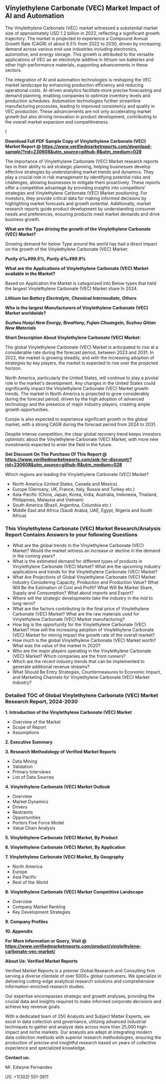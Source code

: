<h2>Vinylethylene Carbonate (VEC) Market Impact of AI and Automation</h2><p>The Vinylethylene Carbonate (VEC) market witnessed a substantial market size of approximately USD 1.2 billion in 2022, reflecting a significant growth trajectory. The market is projected to experience a Compound Annual Growth Rate (CAGR) of about 6.5% from 2022 to 2030, driven by increasing demand across various end-use industries including electronics, automotive, and energy storage. This growth is attributed to the versatile applications of VEC as an electrolyte additive in lithium-ion batteries and other high-performance materials, supporting advancements in these sectors.</p><p>The integration of AI and automation technologies is reshaping the VEC market landscape by enhancing production efficiency and reducing operational costs. AI-driven analytics facilitate more precise forecasting and demand planning, enabling companies to optimize inventory levels and production schedules. Automation technologies further streamline manufacturing processes, leading to improved consistency and quality in VEC production. These advancements are not only accelerating market growth but also driving innovation in product development, contributing to the overall market expansion and competitiveness.</p>t</p><p id="" class=""><strong>Download Full PDF Sample Copy of Vinylethylene Carbonate (VEC) Market Report @ <a href="https://www.verifiedmarketreports.com/download-sample/?rid=230608&utm_source=github-R&utm_medium=028" target="_blank">https://www.verifiedmarketreports.com/download-sample/?rid=230608&utm_source=github-R&utm_medium=028</a></strong></p><p>The importance of&nbsp;Vinylethylene Carbonate (VEC) Market research reports lies in their ability to aid strategic planning, helping businesses develop effective strategies by understanding market trends and dynamics. They play a crucial role in risk management by identifying potential risks and challenges, allowing businesses to mitigate them proactively. These reports offer a competitive advantage by providing insights into competitors' strategies and Vinylethylene Carbonate (VEC) Market positioning. For investors, they provide critical data for making informed decisions by highlighting market forecasts and growth potential. Additionally, market research reports guide product development by understanding consumer needs and preferences, ensuring products meet market demands and drive business growth.</p><p><strong>What are the&nbsp;Type driving the growth of the Vinylethylene Carbonate (VEC) Market?</strong></p><p id="" class="">Growing demand for below Type around the world has had a direct impact on the growth of the Vinylethylene Carbonate (VEC) Market:</p><em><strong>Purity â‰¥99.5%, Purity â‰¥99.9%</strong></em></p><strong>What are the&nbsp;Applications&nbsp;of Vinylethylene Carbonate (VEC) Market available in the Market?</strong></p><p id="" class="">Based on Application the Market is categorized into Below types that held the largest Vinylethylene Carbonate (VEC) Market share In 2024.</p><em><strong>Lithium Ion Battery Electrolyte, Chemical Intermediate, Others</strong></em></p><strong>Who is the largest Manufacturers of Vinylethylene Carbonate (VEC) Market worldwide?</strong></p><p><em><strong>Suzhou Huayi New Energy, BroaHony, Fujian Chuangxin, Suzhou Qitian New Materials</strong></em></p><p id="" class=""><strong>Short Description About Vinylethylene Carbonate (VEC) Market:</strong></p><p>The global Vinylethylene Carbonate (VEC) Market is anticipated to rise at a considerable rate during the forecast period, between 2023 and 2031. In 2022, the market is growing steadily, and with the increasing adoption of strategies by key players, the market is expected to rise over the projected horizon.</p><p>North America, particularly the United States, will continue to play a pivotal role in the market's development. Any changes in the United States could significantly impact the Vinylethylene Carbonate (VEC) Market growth trends. The market in North America is projected to grow considerably during the forecast period, driven by the high adoption of advanced technology and the presence of major industry players, creating ample growth opportunities.</p><p>Europe is also expected to experience significant growth in the global market, with a strong CAGR during the forecast period from 2024 to 2031.</p><p>Despite intense competition, the clear global recovery trend keeps investors optimistic about the Vinylethylene Carbonate (VEC) Market, with more new investments expected to enter the field in the future.</p><p id="" class=""><strong>Get Discount On The Purchase Of This Report @ <a href="https://www.verifiedmarketreports.com/ask-for-discount/?rid=230608&utm_source=github-R&utm_medium=028" target="_blank">https://www.verifiedmarketreports.com/ask-for-discount/?rid=230608&utm_source=github-R&utm_medium=028</a></strong></p>Which regions are leading the Vinylethylene Carbonate (VEC) Market?</p><ul><li>North America (United States, Canada and Mexico)</li><li>Europe (Germany, UK, France, Italy, Russia and Turkey etc.)</li><li>Asia-Pacific (China, Japan, Korea, India, Australia, Indonesia, Thailand, Philippines, Malaysia and Vietnam)</li><li>South America (Brazil, Argentina, Columbia etc.)</li><li>Middle East and Africa (Saudi Arabia, UAE, Egypt, Nigeria and South Africa)</li></ul><h3 id="" class="">This Vinylethylene Carbonate (VEC) Market Research/Analysis Report Contains Answers to your following Questions</h3><ul><li>What are the global trends in the Vinylethylene Carbonate (VEC) Market? Would the market witness an increase or decline in the demand in the coming years?</li><li>What is the estimated demand for different types of products in Vinylethylene Carbonate (VEC) Market? What are the upcoming industry applications and trends for the Vinylethylene Carbonate (VEC) Market?</li><li>What Are Projections of Global Vinylethylene Carbonate (VEC) Market Industry Considering Capacity, Production and Production Value? What Will Be the Estimation of Cost and Profit? What Will Be Market Share, Supply and Consumption? What about imports and Export?</li><li>Where will the strategic developments take the industry in the mid to long-term?</li><li>What are the factors contributing to the final price of Vinylethylene Carbonate (VEC) Market? What are the raw materials used for Vinylethylene Carbonate (VEC) Market manufacturing?</li><li>How big is the opportunity for the Vinylethylene Carbonate (VEC) Market? How will the increasing adoption of Vinylethylene Carbonate (VEC) Market for mining impact the growth rate of the overall market?</li><li>How much is the global Vinylethylene Carbonate (VEC) Market worth? What was the value of the market In 2020?</li><li>Who are the major players operating in the Vinylethylene Carbonate (VEC) Market? Which companies are the front runners?</li><li>Which are the recent industry trends that can be implemented to generate additional revenue streams?</li><li>What Should Be Entry Strategies, Countermeasures to Economic Impact, and Marketing Channels for Vinylethylene Carbonate (VEC) Market Industry?</li></ul><h3 id="" class="">Detailed TOC of Global Vinylethylene Carbonate (VEC) Market Research Report, 2024-2030</h3><p id="" class=""><strong>1. Introduction of the Vinylethylene Carbonate (VEC) Market</strong></p><ul><li>Overview of the Market</li><li>Scope of Report</li><li>Assumptions</li></ul><p id="" class=""><strong>2. Executive Summary</strong></p><p id="" class=""><strong>3. Research Methodology of Verified Market Reports</strong></p><ul><li>Data Mining</li><li>Validation</li><li>Primary Interviews</li><li>List of Data Sources</li></ul><p id="" class=""><strong>4. Vinylethylene Carbonate (VEC) Market Outlook</strong></p><ul><li>Overview</li><li>Market Dynamics</li><li>Drivers</li><li>Restraints</li><li>Opportunities</li><li>Porters Five Force Model</li><li>Value Chain Analysis</li></ul><p id="" class=""><strong>5. Vinylethylene Carbonate (VEC) Market, By Product</strong></p><p id="" class=""><strong>6. Vinylethylene Carbonate (VEC) Market, By Application</strong></p><p id="" class=""><strong>7. Vinylethylene Carbonate (VEC) Market, By Geography</strong></p><ul><li>North America</li><li>Europe</li><li>Asia Pacific</li><li>Rest of the World</li></ul><p id="" class=""><strong>8. Vinylethylene Carbonate (VEC) Market Competitive Landscape</strong></p><ul><li>Overview</li><li>Company Market Ranking</li><li>Key Development Strategies</li></ul><p id="" class=""><strong>9. Company Profiles</strong></p><p id="" class=""><strong>10. Appendix</strong></p><p id="" class=""><strong>For More Information or Query, Visit @ <a href="https://www.verifiedmarketreports.com/product/vinylethylene-carbonate-vec-market/" target="_blank">https://www.verifiedmarketreports.com/product/vinylethylene-carbonate-vec-market/</a></strong></p><p id="" class=""><strong>About Us: Verified Market Reports</strong></p><p id="" class="">Verified Market Reports is a premier Global Research and Consulting firm serving a diverse clientele of over 5000+ global customers. We specialize in delivering cutting-edge analytical research solutions and comprehensive information-enriched research studies.</p><p id="" class="">Our expertise encompasses strategic and growth analyses, providing the crucial data and insights required to make informed corporate decisions and achieve key revenue goals.</p><p id="" class="">With a dedicated team of 250 Analysts and Subject Matter Experts, we excel in data collection and governance, utilizing advanced industrial techniques to gather and analyze data across more than 25,000 high-impact and niche markets. Our analysts are adept at integrating modern data collection methods with superior research methodologies, ensuring the production of precise and insightful research based on years of collective experience and specialized knowledge.</p><p id="" class=""><strong>Contact us:</strong></p><p id="" class="">Mr. Edwyne Fernandes</p><p id="" class="">US: +1(302) 551-2611</p>